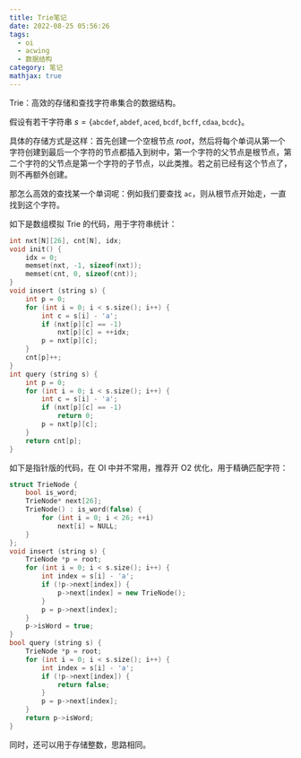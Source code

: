 ```yaml
---
title: Trie笔记
date: 2022-08-25 05:56:26
tags:
  - oi
  - acwing
  - 数据结构
category: 笔记
mathjax: true
---
```


Trie：高效的存储和查找字符串集合的数据结构。

假设有若干字符串 $s = \{\texttt{abcdef}, \texttt{abdef}, \texttt{aced}, \texttt{bcdf}, \texttt{bcff}, \texttt{cdaa}, \texttt{bcdc}\}$。

具体的存储方式是这样：首先创建一个空根节点 $root$，然后将每个单词从第一个字符创建到最后一个字符的节点都插入到树中，第一个字符的父节点是根节点，第二个字符的父节点是第一个字符的子节点，以此类推。若之前已经有这个节点了，则不再额外创建。

那怎么高效的查找某一个单词呢：例如我们要查找 $\texttt{ac}$，则从根节点开始走，一直找到这个字符。

如下是数组模拟 Trie 的代码，用于字符串统计：

```c++
int nxt[N][26], cnt[N], idx;
void init() {
    idx = 0;
    memset(nxt, -1, sizeof(nxt));
    memset(cnt, 0, sizeof(cnt));
}
void insert (string s) {
    int p = 0;
    for (int i = 0; i < s.size(); i++) {
        int c = s[i] - 'a';
        if (nxt[p][c] == -1)
            nxt[p][c] = ++idx;
        p = nxt[p][c];
    }
    cnt[p]++;
}
int query (string s) {
    int p = 0;
    for (int i = 0; i < s.size(); i++) {
        int c = s[i] - 'a';
        if (nxt[p][c] == -1)
            return 0;
        p = nxt[p][c];
    }
    return cnt[p];
}
```

如下是指针版的代码，在 OI 中并不常用，推荐开 O2 优化，用于精确匹配字符：

```c++
struct TrieNode {
    bool is_word;
    TrieNode* next[26];
    TrieNode() : is_word(false) {
        for (int i = 0; i < 26; ++i)
            next[i] = NULL;
    }
};
void insert (string s) {
    TrieNode *p = root;
    for (int i = 0; i < s.size(); i++) {
        int index = s[i] - 'a';
        if (!p->next[index]) {
            p->next[index] = new TrieNode();
        }
        p = p->next[index];
    }
    p->isWord = true;
}
bool query (string s) {
    TrieNode *p = root;
    for (int i = 0; i < s.size(); i++) {
        int index = s[i] - 'a';
        if (!p->next[index]) {
            return false;
        }
        p = p->next[index];
    }
    return p->isWord;
}
```

同时，还可以用于存储整数，思路相同。